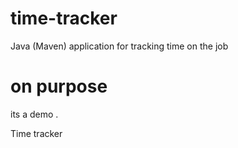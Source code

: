 # time-tracker
Java (Maven) application for tracking time on the job

# on purpose
its a demo .

Time tracker
